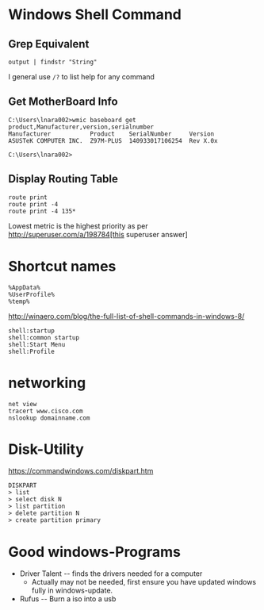 # Windows Shell Command

## Grep Equivalent

```
output | findstr "String"
```

I general use `/?` to list help for any command

## Get MotherBoard Info

```
C:\Users\lnara002>wmic baseboard get product,Manufacturer,version,serialnumber
Manufacturer           Product    SerialNumber     Version
ASUSTeK COMPUTER INC.  Z97M-PLUS  140933017106254  Rev X.0x

C:\Users\lnara002>
```

## Display Routing Table

```
route print
route print -4
route print -4 135*
```

Lowest metric is the highest priority as per http://superuser.com/a/198784[this
superuser answer]

# Shortcut names

```
%AppData%
%UserProfile%
%temp%
```

http://winaero.com/blog/the-full-list-of-shell-commands-in-windows-8/

```
shell:startup
shell:common startup
shell:Start Menu
shell:Profile
```

# networking

```
net view
tracert www.cisco.com
nslookup domainname.com
```

# Disk-Utility

https://commandwindows.com/diskpart.htm

```
DISKPART
> list
> select disk N
> list partition
> delete partition N
> create partition primary
```


# Good windows-Programs

* Driver Talent -- finds the drivers needed for a computer
    * Actually may not be needed, first ensure you have updated windows fully in windows-update.
* Rufus -- Burn a iso into a usb
